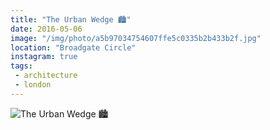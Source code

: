 ```yaml
---
title: "The Urban Wedge 🏙"
date: 2016-05-06
image: "/img/photo/a5b97034754607ffe5c0335b2b433b2f.jpg"
location: "Broadgate Circle"
instagram: true
tags:
 - architecture
 - london
---
```


![The Urban Wedge 🏙](/img/photo/a5b97034754607ffe5c0335b2b433b2f.jpg)
